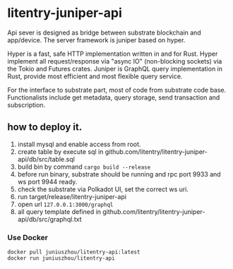 # litentry-juniper-api

Api sever is designed as bridge between substrate blockchain and app/device. 
The server framework is juniper based on hyper.

Hyper is a fast, safe HTTP implementation written in and for Rust.
Hyper implement all request/response via "async IO" (non-blocking sockets) via 
the Tokio and Futures crates. Juniper is GraphQL query implementation in Rust, 
provide most efficient and most flexible query service.

For the interface to substrate part, most of code from substrate code base. 
Functionalists include get metadata, query storage, send transaction and subscription.


## how to deploy it.
1. install mysql and enable access from root.
2. create table by execute sql in github.com/litentry/litentry-juniper-api/db/src/table.sql
3. build bin by command `cargo build --release`
4. before run binary, substrate should be running and rpc port 9933 and ws port 9944 ready.
5. check the substrate via Polkadot UI, set the correct ws uri.
6. run target/release/litentry-juniper-api 
7. open url `127.0.0.1:3000/graphql`
8. all query template defined in github.com/litentry/litentry-juniper-api/db/src/graphql.txt

### Use Docker

```
docker pull juniuszhou/litentry-api:latest
docker run juniuszhou/litentry-api
```
